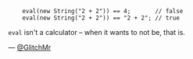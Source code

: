 <code>
    eval(new String("2 + 2")) == 4;       // false
    eval(new String("2 + 2")) == "2 + 2"; // true
</code>

`eval` isn't a calculator – when it wants to not be, that is.

— [@GlitchMr][1]

[1]:https://twitter.com/GlitchMr